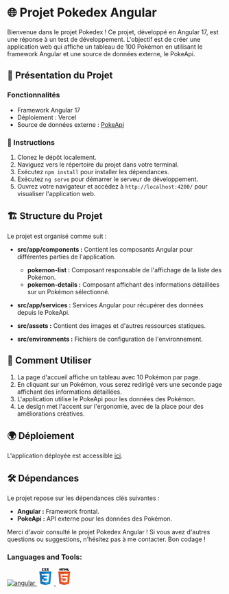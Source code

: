 # 🌐 Projet Pokedex Angular

Bienvenue dans le projet Pokedex ! Ce projet, développé en Angular 17, est une réponse à un test de développement. L'objectif est de créer une application web qui affiche un tableau de 100 Pokémon en utilisant le framework Angular et une source de données externe, le PokeApi.

## 🚀 Présentation du Projet

### Fonctionnalités

- Framework Angular 17
- Déploiement : Vercel
- Source de données externe : [PokeApi](https://pokeapi.co/)

### 📝 Instructions

1. Clonez le dépôt localement.
2. Naviguez vers le répertoire du projet dans votre terminal.
3. Exécutez `npm install` pour installer les dépendances.
4. Exécutez `ng serve` pour démarrer le serveur de développement.
5. Ouvrez votre navigateur et accédez à `http://localhost:4200/` pour visualiser l'application web.

## 🏗️ Structure du Projet

Le projet est organisé comme suit :

- **src/app/components :** Contient les composants Angular pour différentes parties de l'application.
  - **pokemon-list :** Composant responsable de l'affichage de la liste des Pokémon.
  - **pokemon-details :** Composant affichant des informations détaillées sur un Pokémon sélectionné.

- **src/app/services :** Services Angular pour récupérer des données depuis le PokeApi.

- **src/assets :** Contient des images et d'autres ressources statiques.

- **src/environments :** Fichiers de configuration de l'environnement.

## 🌈 Comment Utiliser

1. La page d'accueil affiche un tableau avec 10 Pokémon par page.
2. En cliquant sur un Pokémon, vous serez redirigé vers une seconde page affichant des informations détaillées.
3. L'application utilise le PokeApi pour les données des Pokémon.
4. Le design met l'accent sur l'ergonomie, avec de la place pour des améliorations créatives.

## 🌍 Déploiement

L'application déployée est accessible [ici](https://mon-pokedex.vercel.app).

## 🛠️ Dépendances

Le projet repose sur les dépendances clés suivantes :

- **Angular :** Framework frontal.
- **PokeApi :** API externe pour les données des Pokémon.


Merci d'avoir consulté le projet Pokedex Angular ! Si vous avez d'autres questions ou suggestions, n'hésitez pas à me contacter. Bon codage !

<h3 align="left">Languages and Tools:</h3>
<p align="left"> <a href="https://angular.io" target="_blank" rel="noreferrer"> <img src="https://angular.io/assets/images/logos/angular/angular.svg" alt="angular" width="40" height="40"/> </a> <a href="https://www.w3schools.com/css/" target="_blank" rel="noreferrer"> <img src="https://raw.githubusercontent.com/devicons/devicon/master/icons/css3/css3-original-wordmark.svg" alt="css3" width="40" height="40"/> </a> <a href="https://www.w3.org/html/" target="_blank" rel="noreferrer"> <img src="https://raw.githubusercontent.com/devicons/devicon/master/icons/html5/html5-original-wordmark.svg" alt="html5" width="40" height="40"/> </a> </p>
